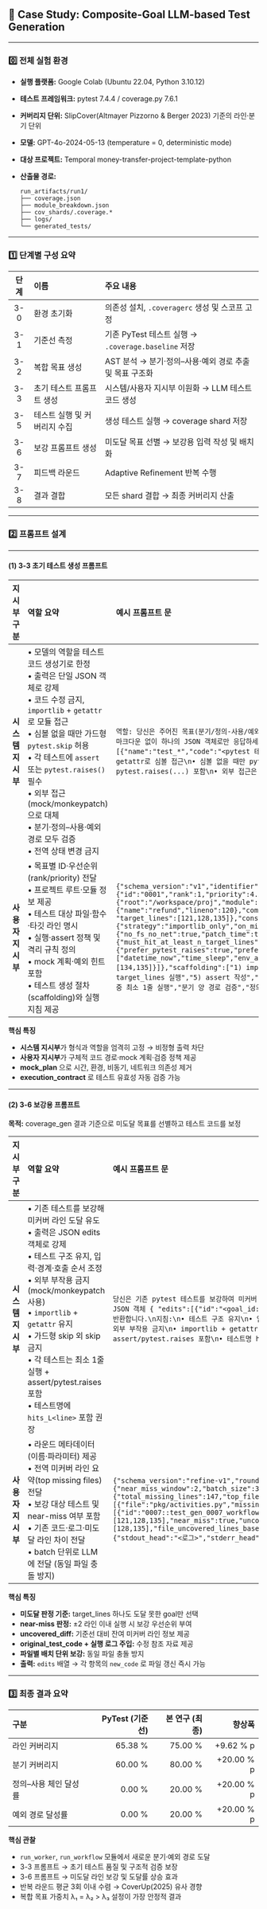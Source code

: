 ## 🧪 Case Study: Composite-Goal LLM-based Test Generation

---

### 0️⃣ 전체 실험 환경

* **실행 플랫폼:** Google Colab (Ubuntu 22.04, Python 3.10.12)
* **테스트 프레임워크:** pytest 7.4.4 / coverage.py 7.6.1
* **커버리지 단위:** SlipCover(Altmayer Pizzorno & Berger 2023) 기준의 라인·분기 단위
* **모델:** GPT-4o-2024-05-13 (temperature = 0, deterministic mode)
* **대상 프로젝트:** Temporal money-transfer-project-template-python
* **산출물 경로:**

  ```
  run_artifacts/run1/
  ├── coverage.json
  ├── module_breakdown.json
  ├── cov_shards/.coverage.*
  ├── logs/
  └── generated_tests/
  ```

---

### 1️⃣ 단계별 구성 요약

|  단계 | 이름               | 주요 내용                                      |
| :-: | :--------------- | :----------------------------------------- |
| 3-0 | 환경 초기화           | 의존성 설치, `.coveragerc` 생성 및 스코프 고정          |
| 3-1 | 기준선 측정           | 기존 PyTest 테스트 실행 → `.coverage.baseline` 저장 |
| 3-2 | 복합 목표 생성         | AST 분석 → 분기·정의–사용·예외 경로 추출 및 목표 구조화        |
| 3-3 | 초기 테스트 프롬프트 생성   | 시스템/사용자 지시부 이원화 → LLM 테스트 코드 생성            |
| 3-5 | 테스트 실행 및 커버리지 수집 | 생성 테스트 실행 → coverage shard 저장              |
| 3-6 | 보강 프롬프트 생성       | 미도달 목표 선별 → 보강용 입력 작성 및 배치화                |
| 3-7 | 피드백 라운드          | Adaptive Refinement 반복 수행                  |
| 3-8 | 결과 결합            | 모든 shard 결합 → 최종 커버리지 산출                   |

---

### 2️⃣ 프롬프트 설계

---

#### (1) 3-3 초기 테스트 생성 프롬프트

| 지시부 구분      | 역할 요약                                                                                                                                                                                                                                                       | 예시 프롬프트 문                                                                                                                                                                                                                                                                                                                                                                                                                                                                                                                                                                                                                                                                                                                                                                                                                                                                                                                                                                                                                                                                                         |
| :---------- | :---------------------------------------------------------------------------------------------------------------------------------------------------------------------------------------------------------------------------------------------------------- | :------------------------------------------------------------------------------------------------------------------------------------------------------------------------------------------------------------------------------------------------------------------------------------------------------------------------------------------------------------------------------------------------------------------------------------------------------------------------------------------------------------------------------------------------------------------------------------------------------------------------------------------------------------------------------------------------------------------------------------------------------------------------------------------------------------------------------------------------------------------------------------------------------------------------------------------------------------------------------------------------------------------------------------------------------------------------------------------------ |
| **시스템 지시부** | • 모델의 역할을 테스트 코드 생성기로 한정<br>• 출력은 단일 JSON 객체로 강제<br>• 코드 수정 금지, `importlib` + `getattr`로 모듈 접근<br>• 심볼 없을 때만 가드형 `pytest.skip` 허용<br>• 각 테스트에 `assert` 또는 `pytest.raises()` 필수<br>• 외부 접근(mock/monkeypatch)으로 대체<br>• 분기·정의–사용·예외 경로 모두 검증<br>• 전역 상태 변경 금지 | `역할: 당신은 주어진 목표(분기/정의-사용/예외)를 실제로 실행하는 PyTest 테스트 코드를 생성하는 테스트 생성기입니다.\n출력 형식: 마크다운 없이 하나의 JSON 객체로만 응답하세요.\n출력 스키마: {"filename":"test_*.py","tests":[{"name":"test_*","code":"<pytest 테스트 코드>"}]}\n행동 제약:\n• 원본 코드 수정 금지\n• importlib로 모듈 로드 후 getattr로 심볼 접근\n• 심볼 없을 때만 pytest.skip('symbol missing') 허용\n• 각 테스트는 assert 또는 pytest.raises(...) 포함\n• 외부 접근은 mock/monkeypatch로 대체\n• 분기/정의–사용/예외 경로 검증\n• 전역 상태 잔존 금지`                                                                                                                                                                                                                                                                                                                                                                                                                                                                                                                                                                                                                                                                         |
| **사용자 지시부** | • 목표별 ID·우선순위(rank/priority) 전달<br>• 프로젝트 루트·모듈 정보 제공<br>• 테스트 대상 파일·함수·타깃 라인 명시<br>• 실행·assert 정책 및 격리 규칙 정의<br>• mock 계획·예외 힌트 포함<br>• 테스트 생성 절차(scaffolding)와 실행 지침 제공                                                                                   | `{"schema_version":"v1","identifier":{"id":"0001","rank":1,"priority":4.3,"basis":"coverage_gain"},"project":{"root":"/workspace/proj","module":"pkg.workflows"},"goal":{"file":"pkg/workflows.py","function":{"name":"refund","lineno":120},"components":{"branches":[...],"def_uses":[...],"exceptions":[...]}, "target_lines":[121,128,135]},"constraints":{"import_policy":{"strategy":"importlib_only","on_missing":"pytest.skip"},"isolation_policy":{"no_fs_no_net":true,"patch_time":true,"forbid_asyncio_run":true,"patch_env":true},"execution_contract":{"must_hit_at_least_n_target_lines":1},"assert_policy":{"prefer_pytest_raises":true,"prefer_explicit_asserts":true}},"hints":{"needs_mock":true,"mock_plan":["datetime_now","time_sleep","env_access"],"exception_hint":[{"type":"ValueError","lines":[134,135]}]},"scaffolding":["1) importlib로 모듈 로드","2) 입력 벡터 구성","3) 외부 의존 monkeypatch","4) target_lines 실행","5) assert 작성","6) 테스트명 hits_L<line> 포함"],"instructions":["각 테스트는 target_lines 중 최소 1줄 실행","분기 양 경로 검증","정의–사용 효과 검증","예외 타입·메시지 검증","가드형 skip 외 skip 금지"]}` |


**핵심 특징**

* **시스템 지시부**가 형식과 역할을 엄격히 고정 → 비정형 출력 차단
* **사용자 지시부**가 구체적 코드 경로·mock 계획·검증 정책 제공
* **mock_plan** 으로 시간, 환경, 비동기, 네트워크 의존성 제거
* **execution_contract** 로 테스트 유효성 자동 검증 가능

---

#### (2) 3-6 보강용 프롬프트

**목적:** coverage_gen 결과 기준으로 미도달 목표를 선별하고 테스트 코드를 보정

| 지시부 구분      | 역할 요약                                                                                                                                                                                                                                                           | 예시 프롬프트 문                                                                                                                                                                                                                                                                                                                                                                                                                                                                                                                                                                                                                                                   |
| :---------- | :-------------------------------------------------------------------------------------------------------------------------------------------------------------------------------------------------------------------------------------------------------------- | :---------------------------------------------------------------------------------------------------------------------------------------------------------------------------------------------------------------------------------------------------------------------------------------------------------------------------------------------------------------------------------------------------------------------------------------------------------------------------------------------------------------------------------------------------------------------------------------------------------------------------------------------------------- |
| **시스템 지시부** | • 기존 테스트를 보강해 미커버 라인 도달 유도<br>• 출력은 JSON edits 객체로 강제<br>• 테스트 구조 유지, 입력·경계·호출 순서 조정<br>• 외부 부작용 금지(mock/monkeypatch 사용)<br>• `importlib` + `getattr` 유지<br>• 가드형 skip 외 skip 금지<br>• 각 테스트는 최소 1줄 실행 + assert/pytest.raises 포함<br>• 테스트명에 `hits_L<line>` 포함 권장 | `당신은 기존 pytest 테스트를 보강하여 미커버 영역(Target Lines)에 도달하도록 수정하는 전문가입니다.\n출력은 하나의 JSON 객체 { "edits":[{"id":"<goal_id::filename>","new_code":"<보강된 pytest 테스트 코드>"}] } 형식으로 반환합니다.\n지침:\n• 테스트 구조 유지\n• 입력/경계조건/호출 순서 조정\n• still_missing_target_lines 도달\n• 외부 부작용 금지\n• importlib + getattr 유지\n• 가드형 skip 외 skip 금지\n• 각 테스트 1줄 이상 실행 및 assert/pytest.raises 포함\n• 테스트명 hits_L<line> 포함`                                                                                                                                                                                                                                                                         |
| **사용자 지시부** | • 라운드 메타데이터(이름·파라미터) 제공<br>• 전역 미커버 라인 요약(top missing files) 전달<br>• 보강 대상 테스트 및 near-miss 여부 포함<br>• 기존 코드·로그·미도달 라인 차이 전달<br>• batch 단위로 LLM에 전달 (동일 파일 충돌 방지)                                                                                                | `{"schema_version":"refine-v1","round_dir":"refine_round1","selection_params":{"near_miss_window":2,"batch_size":3,"max_rounds":5},"global_uncovered":{"total_missing_lines":147,"top_files":[{"file":"pkg/activities.py","missing_count":38,"missing_lines":[...]}]},"batch_index":1,"tests":[{"id":"0007::test_gen_0007_workflows_refund.py","target_file":"pkg/workflows.py","target_lines":[121,128,135],"near_miss":true,"uncovered_diff":{"still_missing_target_lines":[128,135],"file_uncovered_lines_baseline":[...],"file_uncovered_remaining_gen":[...]},"run":{"stdout_head":"<로그>","stderr_head":"<에러>"},"original_test_code":"<기존 테스트 코드>"}]}` |
   

**핵심 특징**

* **미도달 판정 기준:** target_lines 하나도 도달 못한 goal만 선택
* **near-miss 판정:** ±2 라인 이내 실행 시 보강 우선순위 부여
* **uncovered_diff:** 기준선 대비 잔여 미커버 라인 정보 제공
* **original_test_code + 실행 로그 주입:** 수정 참조 자료 제공
* **파일별 배치 단위 보강:** 동일 파일 충돌 방지
* **출력:** `edits` 배열 → 각 항목의 `new_code` 로 파일 갱신 즉시 가능

---

### 3️⃣ 최종 결과 요약

| 구분           | PyTest (기준선) | 본 연구 (최종) |        향상폭 |
| :----------- | -----------: | --------: | ---------: |
| 라인 커버리지      |      65.38 % |   75.00 % |  +9.62 % p |
| 분기 커버리지      |      60.00 % |   80.00 % | +20.00 % p |
| 정의–사용 체인 달성률 |       0.00 % |   20.00 % | +20.00 % p |
| 예외 경로 달성률    |       0.00 % |   20.00 % | +20.00 % p |

**핵심 관찰**

* `run_worker`, `run_workflow` 모듈에서 새로운 분기·예외 경로 도달
* 3-3 프롬프트 → 초기 테스트 품질 및 구조적 검증 보장
* 3-6 프롬프트 → 미도달 라인 보강 및 도달률 상승 효과
* 반복 라운드 평균 3회 이내 수렴 → CoverUp(2025) 유사 경향
* 복합 목표 가중치 λ₁ = λ₂ > λ₃ 설정이 가장 안정적 결과

